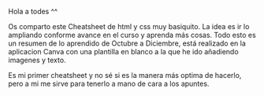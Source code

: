 Hola a todes ^^

Os comparto este Cheatsheet de html y css muy basiquito.
La idea es ir lo ampliando conforme avance en el curso y aprenda más cosas.
Todo esto es un resumen de lo aprendido de Octubre a Diciembre, está realizado en la aplicacion Canva con una plantilla en blanco
a la que he ido añadiendo imagenes y texto. 

Es mi primer cheatsheet y no sé si es la manera más optima de hacerlo, pero a mi me sirve para tenerlo a mano de cara a los apuntes.
